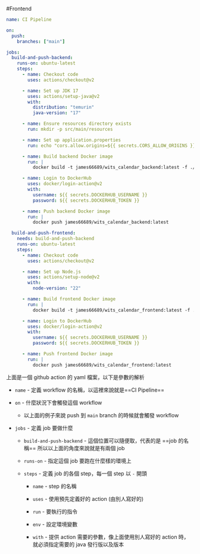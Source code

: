 #Frontend 

```yaml
name: CI Pipeline

on:
  push:
    branches: ["main"]

jobs:
  build-and-push-backend:
    runs-on: ubuntu-latest
    steps:
      - name: Checkout code
        uses: actions/checkout@v2

      - name: Set up JDK 17
        uses: actions/setup-java@v2
        with:
          distribution: "temurin"
          java-version: "17"

      - name: Ensure resources directory exists
        run: mkdir -p src/main/resources

      - name: Set up application.properties
        run: echo "cors.allow.origins=${{ secrets.CORS_ALLOW_ORIGINS }}" >> src/main/resources/application.properties

      - name: Build backend Docker image
        run: |
          docker build -t james66689/wits_calendar_backend:latest -f ./Dockerfile .

      - name: Login to DockerHub
        uses: docker/login-action@v2
        with:
          username: ${{ secrets.DOCKERHUB_USERNAME }}
          password: ${{ secrets.DOCKERHUB_TOKEN }}

      - name: Push backend Docker image
        run: |
          docker push james66689/wits_calendar_backend:latest

  build-and-push-frontend:
    needs: build-and-push-backend
    runs-on: ubuntu-latest
    steps:
      - name: Checkout code
        uses: actions/checkout@v2

      - name: Set up Node.js
        uses: actions/setup-node@v2
        with:
          node-version: "22"

      - name: Build frontend Docker image
        run: |
          docker build -t james66689/wits_calendar_frontend:latest -f ./WitsCalendar_Fontend/Dockerfile ./WitsCalendar_Fontend

      - name: Login to DockerHub
        uses: docker/login-action@v2
        with:
          username: ${{ secrets.DOCKERHUB_USERNAME }}
          password: ${{ secrets.DOCKERHUB_TOKEN }}

      - name: Push frontend Docker image
        run: |
          docker push james66689/wits_calendar_frontend:latest
```

上面是一個 github action 的 yaml 檔案，以下是參數的解析

- `name` - 定義 workflow 的名稱，以這裡來說就是==CI Pipeline==

- `on` - 什麼狀況下會觸發這個 workflow  
	- 以上面的例子來說 push 到 `main` branch 的時候就會觸發 workflow

- `jobs` - 定義 job 要做什麼

	- `build-and-push-backend` - 這個位置可以隨便取，代表的是 ==job 的名稱== 所以以上面的角度來說就是有兩個 job 

	- `runs-on` - 指定這個 job 要跑在什麼樣的環境上

	- `steps` - 定義 job 的各個 step，每一個 step 以 `-` 開頭
	
		- `name` - step 的名稱
		
		- `uses` - 使用預先定義好的 action (由別人寫好的)
		
		- `run` - 要執行的指令

		- `env` - 設定環境變數

		- `with` - 提供 action 需要的參數，像上面使用別人寫好的 action 時，就必須指定需要的 java 發行版以及版本
		

